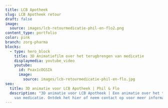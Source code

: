 ```yaml
---
title: LCB Apotheek
slug: LCB Apotheek retour
draft: false
image:
  source: images/lcb-retourmedicatie-phil-en-flo2.png
content_type: portfolio
color: pink
branch: zorg-pharma
blocks:
  - type: hero_block
    title: 3D Animatiefilm over het terugbrengen van medicatie
    displaymedia: youtube_video
    youtube:
      id: Pxax1cOGSIk
      image:
        source: images/lcb-retourmedicatie-phil-en-flo.jpg
seo:
  title: 3D animatie voor LCB Apotheek | Phil & Flo
  description: "3D animatie voor LCB Apotheek | Een animatie over het terugbrengen
    van medicatie. Ontdek het hier of neem contact op voor meer informatie. "
---
```


